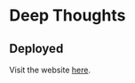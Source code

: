 # Deep Thoughts

## Deployed
Visit the website [here](https://git.heroku.com/tranquil-plains-47796.git).